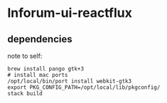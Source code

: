 # lnforum-ui-reactflux

## dependencies

note to self:

```
brew install pango gtk+3
# install mac ports
/opt/local/bin/port install webkit-gtk3
export PKG_CONFIG_PATH=/opt/local/lib/pkgconfig/
stack build
```
